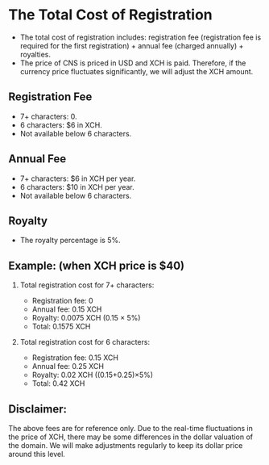 # The Total Cost of Registration
- The total cost of registration includes: registration fee (registration fee is required for the first registration) + annual fee (charged annually) + royalties.
- The price of CNS is priced in USD and XCH is paid. Therefore, if the currency price fluctuates significantly, we will adjust the XCH amount.

## Registration Fee
- 7+ characters: 0.
- 6 characters: $6 in XCH.
- Not available below 6 characters.

## Annual Fee
- 7+ characters: $6 in XCH per year.
- 6 characters: $10 in XCH per year.
- Not available below 6 characters.

## Royalty
- The royalty percentage is 5%.

## Example: (when XCH price is $40)
1. Total registration cost for 7+ characters:
    - Registration fee: 0
    - Annual fee: 0.15 XCH
    - Royalty: 0.0075 XCH (0.15 × 5%)
    - Total: 0.1575 XCH

1. Total registration cost for 6 characters:
    - Registration fee: 0.15 XCH
    - Annual fee: 0.25 XCH
    - Royalty: 0.02 XCH ((0.15+0.25)×5%)
    - Total: 0.42 XCH

## Disclaimer: 
The above fees are for reference only. Due to the real-time fluctuations in the price of XCH, there may be some differences in the dollar valuation of the domain. We will make adjustments regularly to keep its dollar price around this level.
